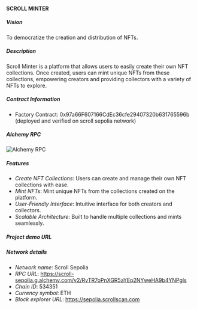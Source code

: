 #### SCROLL MINTER

##### Vision

To democratize the creation and distribution of NFTs.

##### Description

Scroll Minter is a platform that allows users to easily create their own NFT collections. Once created, users can mint unique NFTs from these collections, empowering creators and providing collectors with a variety of NFTs to explore.

##### Contract Information

-   Factory Contract: 0x97a66F607166CdEc36cfe29407320b631765596b (deployed and verified on scroll sepolia network)

##### Alchemy RPC
![Alchemy RPC](https://github.com/user-attachments/assets/e6138a1f-0b4e-4c1b-873a-b60f92a209af)

##### Features

-   _Create NFT Collections_: Users can create and manage their own NFT collections with ease.
-   _Mint NFTs_: Mint unique NFTs from the collections created on the platform.
-   _User-Friendly Interface_: Intuitive interface for both creators and collectors.
-   _Scalable Architecture_: Built to handle multiple collections and mints seamlessly.

##### Project demo URL


##### Network details

-   _Network name_: Scroll Sepolia
-   _RPC URL_: https://scroll-sepolia.g.alchemy.com/v2/RvTR7oPnXGR5aYEp2NYweHA9b4YNPgls
-   _Chain ID_: 534351
-   _Currency symbol_: ETH
-   _Block explorer URL_: https://sepolia.scrollscan.com

